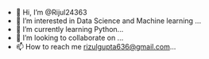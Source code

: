 - 👋 Hi, I’m @Rijul24363
- 👀 I’m interested in Data Science and Machine learning ...
- 🌱 I’m currently learning Python...
- 💞️ I’m looking to collaborate on ...
- 📫 How to reach me rizulgupta636@gmail.com...

<!---
Rijul24363/Rijul24363 is a ✨ special ✨ repository because its `README.md` (this file) appears on your GitHub profile.
You can click the Preview link to take a look at your changes.
--->
